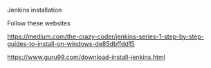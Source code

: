 Jenkins installation

Follow these websites

https://medium.com/the-crazy-coder/jenkins-series-1-step-by-step-guides-to-install-on-windows-de85dbffdd15

https://www.guru99.com/download-install-jenkins.html